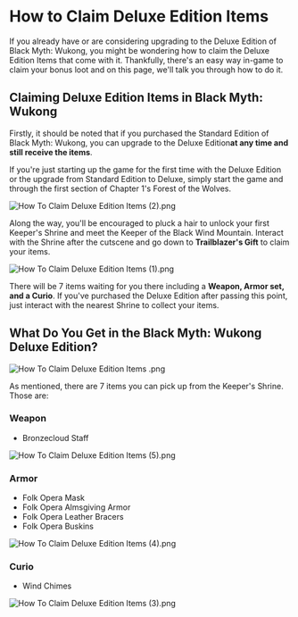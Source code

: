 # How to Claim Deluxe Edition Items

If you already have or are considering upgrading to the Deluxe Edition of Black Myth: Wukong, you might be wondering how to claim the Deluxe Edition Items that come with it. Thankfully, there's an easy way in-game to claim your bonus loot and on this page, we'll talk you through how to do it. 

## Claiming Deluxe Edition Items in Black Myth: Wukong

Firstly, it should be noted that if you purchased the Standard Edition of Black Myth: Wukong, you can upgrade to the Deluxe Edition**at any time and still receive the items**. 

If you're just starting up the game for the first time with the Deluxe Edition or the upgrade from Standard Edition to Deluxe, simply start the game and  through the first section of Chapter 1's Forest of the Wolves. 

![How To Claim Deluxe Edition Items \(2\).png](https://oyster.ignimgs.com/mediawiki/apis.ign.com/black-myth-wukong/6/66/How_To_Claim_Deluxe_Edition_Items_%282%29.png)

Along the way, you'll be encouraged to pluck a hair to unlock your first Keeper's Shrine and meet the Keeper of the Black Wind Mountain. Interact with the Shrine after the cutscene and go down to **Trailblazer's Gift** to claim your items. 

![How To Claim Deluxe Edition Items \(1\).png](https://oyster.ignimgs.com/mediawiki/apis.ign.com/black-myth-wukong/5/51/How_To_Claim_Deluxe_Edition_Items_%281%29.png)

There will be 7 items waiting for you there including a **Weapon, Armor set, and a Curio**. If you've purchased the Deluxe Edition after passing this point, just interact with the nearest Shrine to collect your items. 

## What Do You Get in the Black Myth: Wukong Deluxe Edition?

![How To Claim Deluxe Edition Items .png](https://oyster.ignimgs.com/mediawiki/apis.ign.com/black-myth-wukong/5/57/How_To_Claim_Deluxe_Edition_Items_.png)

As mentioned, there are 7 items you can pick up from the Keeper's Shrine. Those are: 

### Weapon

  * Bronzecloud Staff

![How To Claim Deluxe Edition Items \(5\).png](https://oyster.ignimgs.com/mediawiki/apis.ign.com/black-myth-wukong/8/8f/How_To_Claim_Deluxe_Edition_Items_%285%29.png)

### Armor

  * Folk Opera Mask
  * Folk Opera Almsgiving Armor
  * Folk Opera Leather Bracers
  * Folk Opera Buskins

![How To Claim Deluxe Edition Items \(4\).png](https://oyster.ignimgs.com/mediawiki/apis.ign.com/black-myth-wukong/6/60/How_To_Claim_Deluxe_Edition_Items_%284%29.png)

### Curio

  * Wind Chimes

![How To Claim Deluxe Edition Items \(3\).png](https://oyster.ignimgs.com/mediawiki/apis.ign.com/black-myth-wukong/6/69/How_To_Claim_Deluxe_Edition_Items_%283%29.png)
